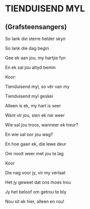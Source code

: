 # TIENDUISEND MYL
## (Grafsteensangers)

So lank die sterre helder skyn

So lank die dag begin

Gee ek aan jou, my hartjie fyn

En ek sal jou altyd bemin


_Koor:_

Tienduisend myl, so vêr van my

Tienduisend myl geskei

Alleen is ek, my hart is seer

Want vir jou, sien ek nie weer


Wie sal jou troos, wanneer ek treur?

En wie sal oor jou wag?

En hoe gaan ek, die lewe deur

Om nooit weer met jou te lag


Koor


Die nag voor jy, vir my verlaat

Het jy geweet dat ons moes trou

Jy het beloof om getrou te bly

Nou sit ek hier, alleen en rou!

